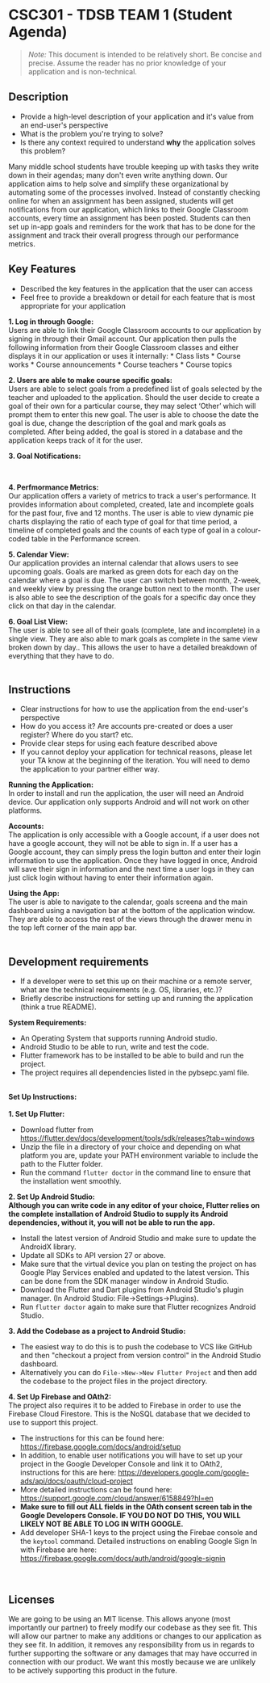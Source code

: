 # CSC301 - TDSB TEAM 1 (Student Agenda)

> _Note:_ This document is intended to be relatively short. Be concise and precise. Assume the reader has no prior knowledge of your application and is non-technical. 

## Description 
 * Provide a high-level description of your application and it's value from an end-user's perspective
 * What is the problem you're trying to solve?
 * Is there any context required to understand **why** the application solves this problem?  
 
Many middle school students have trouble keeping up with tasks they write down in their agendas; many don't even write anything down. Our application aims to help solve and simplify these organizational by automating some of the processes involved. Instead of constantly checking online for when an assignment has been assigned, students will get notifications from our application, which links to their Google Classroom accounts, every time an assignment has been posted. Students can then set up in-app goals and reminders for the work that has to be done for the assignment and track their overall progress through our performance metrics.


## Key Features
 * Described the key features in the application that the user can access
 * Feel free to provide a breakdown or detail for each feature that is most appropriate for your application <br/>  
 
__1. Log in through Google:__<br/>
Users are able to link their Google Classroom accounts to our application by signing in through their Gmail account.
Our application then pulls the following information from their Google Classroom classes and either displays it in our application or uses it internally:
    * Class lists
    * Course works
    * Course announcements
    * Course teachers
    * Course topics
<br/>

__2. Users are able to make course specific goals:__ <br/>
Users are able to select goals from a predefined list of goals selected by the teacher and uploaded to the application. Should the user decide to create a goal of their own for a particular course, they may select ‘Other’ which will prompt them to enter this new goal. The user is able to choose the date the goal is due, change the description of the goal and mark goals as completed. After being added, the goal is stored in a database and the application keeps track of it for the user.<br/>

__3. Goal Notifications:__ <br/>

<br/>

__4. Perfmormance Metrics:__ <br/>
Our application offers a variety of metrics to track a user's performance. It provides information about completed, created, late and incomplete goals for the past four, five and 12 months. The user is able to view dynamic pie charts displaying the ratio of each type of goal for that time period, a timeline of completed goals and the counts of each type of goal in a colour-coded table in the Performance screen.
<br/>

__5. Calendar View:__ <br/>
Our application provides an internal calendar that allows users to see upcoming goals. Goals are marked as green dots for each day on the calendar where a goal is due. The user can switch between month, 2-week, and weekly view by pressing the orange button next to the month. The user is also able to see the description of the goals for a specific day once they click on that day in the calendar.
<br/>

__6. Goal List View:__<br/>
The user is able to see all of their goals (complete, late and incomplete) in a single view. They are also able to mark goals as complete in the same view broken down by day.. This allows the user to have a detailed breakdown of everything that they have to do.
<br/><br/>


## Instructions
 * Clear instructions for how to use the application from the end-user's perspective
 * How do you access it? Are accounts pre-created or does a user register? Where do you start? etc. 
 * Provide clear steps for using each feature described above
 * If you cannot deploy your application for technical reasons, please let your TA know at the beginning of the iteration. You will need to demo the application to your partner either way. <br/>
 
 __Running the Application:__<br/>
In order to install and run the application, the user will need an Android device. Our application only supports Android and will not work on other platforms.
<br/>

__Accounts:__<br/>
The application is only accessible with a Google account, if a user does not have a google account, they will not be able to sign in. If a user has a Google account, they can simply press the login button and enter their login information to use the application. Once they have logged in once, Android will save their sign in information and the next time a user logs in they can just click login without having to enter their information again. <br/>

__Using the App:__ <br/>
The user is able to navigate to the calendar, goals screena and the main dashboard using a navigation bar at the bottom of the application window. They are able to access the rest of the views through the drawer menu in the top left corner of the main app bar. 
<br/><br/>

 
 ## Development requirements
 * If a developer were to set this up on their machine or a remote server, what are the technical requirements (e.g. OS, libraries, etc.)?
 * Briefly describe instructions for setting up and running the application (think a true README). <br/>
 
 __System Requirements:__<br/>
 * An Operating System that supports running Android studio.
 * Android Studio to be able to run, write and test the code.
 * Flutter framework has to be installed to be able to build and run the project.
 * The project requires all dependencies listed in the pybsepc.yaml file.
 <br/><br/>
 
 __Set Up Instructions:__ <br/> <br/>
__1. Set Up Flutter:__ <br/>
* Download flutter from https://flutter.dev/docs/development/tools/sdk/releases?tab=windows
* Unzip the file in a directory of your choice and depending on what platform you are, update your PATH environment variable to include the path to the Flutter folder.
* Run the command `flutter doctor` in the command line to ensure that the installation went smoothly. <br/>

 __2. Set Up Android Studio:__ <br/>
 __Although you can write code in any editor of your choice, Flutter relies on the complete installation of Android Studio to supply its Android dependencies, without it, you will not be able to run the app.__<br/>
 
* Install the latest version of Android Studio and make sure to update the AndroidX library.
* Update all SDKs to API version 27 or above.
* Make sure that the virtual device you plan on testing the project on has Google Play Services enabled and updated to the latest version. This can be done from the SDK manager window in Android Studio.
* Download the Flutter and Dart plugins from Android Studio's plugin manager. (In Android Studio: File->Settings->Plugins).
* Run `flutter doctor` again to make sure that Flutter recognizes Android Studio.<br/>

__3. Add the Codebase as a project to Android Studio:__<br/>
* The easiest way to do this is to push the codebase to VCS like GitHub and then "checkout a project from version control" in the Android Studio dashboard. 
* Alternatively you can do `File->New->New Flutter Project` and then add the codebase to the project files in the project directory.<br/>

__4. Set Up Firebase and OAth2:__<br/>
The project also requires it to be added to Firebase in order to use the Firebase Cloud Firestore. This is the NoSQL database that we decided to use to support this project.
* The instructions for this can be found here: https://firebase.google.com/docs/android/setup
* In addition, to enable user notifications you will have to set up your project in the Google Developer Console and link it to OAth2, instructions for this are here: https://developers.google.com/google-ads/api/docs/oauth/cloud-project
* More detailed instructions can be found here: https://support.google.com/cloud/answer/6158849?hl=en <br/>
* __Make sure to fill out ALL fields in the OAth consent screen tab in the Google Developers Console. IF YOU DO NOT DO THIS, YOU WILL LIKELY NOT BE ABLE TO LOG IN WITH GOOGLE.__
* Add developer SHA-1 keys to the project using the Firebae console and the `keytool` command. Detailed instructions on enabling Google Sign In with Firebase are here: https://firebase.google.com/docs/auth/android/google-signin
<br/>




 ## Licenses 
We are going to be using an MIT license. This allows anyone (most importantly our partner) to freely modify our codebase as they see fit. This will allow our partner to make any additions or changes to our application as they see fit. In addition, it removes any responsibility from us in regards to further supporting the software or any damages that may have occurred in connection with our product. We want this mostly because we are unlikely to be actively supporting this product in the future.

